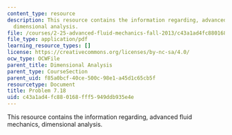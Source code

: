 ```yaml
---
content_type: resource
description: This resource contains the information regarding, advanced fluid mechanics,
  dimensional analysis.
file: /courses/2-25-advanced-fluid-mechanics-fall-2013/c43a1ad4fc880168fff5949ddb935e4e_MIT2_25F13_Shapi7.18_Prob.pdf
file_type: application/pdf
learning_resource_types: []
license: https://creativecommons.org/licenses/by-nc-sa/4.0/
ocw_type: OCWFile
parent_title: Dimensional Analysis
parent_type: CourseSection
parent_uid: f85a0bcf-40ce-500c-98e1-a45d1c65cb5f
resourcetype: Document
title: Problem 7.18
uid: c43a1ad4-fc88-0168-fff5-949ddb935e4e
---
```

This resource contains the information regarding, advanced fluid mechanics, dimensional analysis.